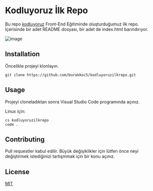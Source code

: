 # Kodluyoruz İlk Repo
Bu repo [kodluyoruz](https://www.kodluyoruz.org/) Front-End Eğitiminde oluşturduğumuz ilk repo. İçerisinde bir adet README dosyası, bir adet de index.html barındırıyor.

![image](file:///C:/Users/Burak/Desktop/Ads%C4%B1z.png)

## Installation

Öncelikle projeyi klonlayın.

```
git clone https://github.com/burakkoc5/kodluyoruzilkrepo.git
```

## Usage

Projeyi cloneladıktan sonra Visual Studio Code programında açınız.

Linux için: 

```
cs kodluyoruzilkrepo
code .
```

## Contributing

Pull requestler kabul edilir. Büyük değişiklikler için lütfen önce neyi değiştirmek istediğinizi tartışmmak için bir konu açınız.

## License 

[MIT](https://choosealicense.com/licenses/mit/)
